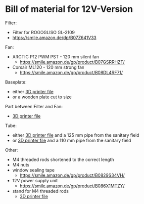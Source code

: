 # Bill of material for 12V-Version

Filter:
* Filter for ROGOGLISO GL-2109 
* https://smile.amazon.de/dp/B07Z641V33

Fan:
* ARCTIC P12 PWM PST - 120 mm silent fan
  * https://smile.amazon.de/gp/product/B07GSRRHZT/
* Corsair ML120 - 120 mm strong fan
  * https://smile.amazon.de/gp/product/B08DL4RF71/

Baseplate:
* either [3D printer file](/versions/12v-fan/3d-printer-parts/baseplate.stl)
* or a wooden plate cut to size

Part between Filter and Fan:
* [3D printer file](/versions/12v-fan/3d-printer-parts/filter-fan.stl)

Tube:
* either [3D printer file](/versions/12v-fan/3d-printer-parts/fan-125tube.stl) and a 125 mm pipe from the sanitary field
* or [3D printer file](/versions/12v-fan/3d-printer-parts/fan-110tube.stl) and a 110 mm pipe from the sanitary field

Other:
* M4 threaded rods shortened to the correct length
* M4 nuts
* window sealing tape
  * https://smile.amazon.de/gp/product/B0829S34VH/
* 12V power supply unit
  * https://smile.amazon.de/gp/product/B086X1MTZY/
* stand for M4 threaded rods
  * [3D printer file](/versions/12v-fan/3d-printer-parts/stand.stl)


